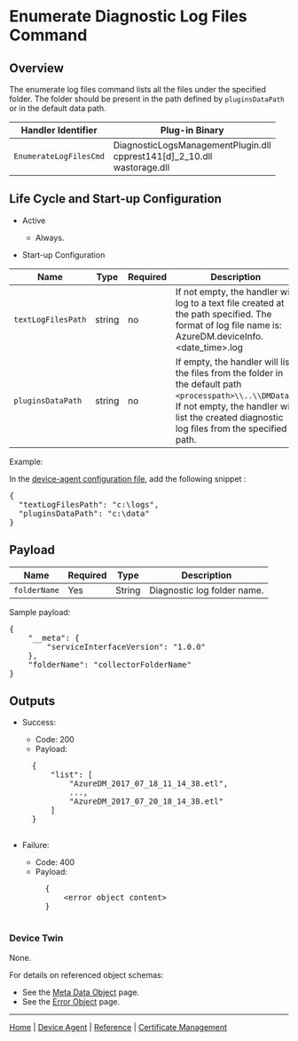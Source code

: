 # Enumerate Diagnostic Log Files Command

## Overview

The enumerate log files command lists all the files under the specified folder. The folder should be present in the path defined by `pluginsDataPath` or in the default data path. 

| Handler Identifier | Plug-in Binary |
|----|----|
| `EnumerateLogFilesCmd` | DiagnosticLogsManagementPlugin.dll<br/>cpprest141[d]_2_10.dll<br/>wastorage.dll |

## Life Cycle and Start-up Configuration

- Active
    - Always.

- Start-up Configuration

| Name | Type | Required | Description |
|------|------|----------|-------------|
| `textLogFilesPath` | string | no | If not empty, the handler will log to a text file created at the path specified. The format of log file name is: AzureDM.deviceInfo.&lt;date_time&gt;.log |
| `pluginsDataPath` | string | no | If empty, the handler will list the files from the folder in the default path `<processpath>\\..\\DMData)`. If not empty, the handler will list the created diagnostic log files from the specified path. |  

Example:

In the [device-agent configuration file](../../reference/device-agent-configuration-file.md), add the following snippet :

<pre>
{
  "textLogFilesPath": "c:\logs",
  "pluginsDataPath": "c:\data"
}
</pre>

## Payload

| Name | Required | Type | Description |
|-----|-----|-----|-----|
| `folderName` | Yes | String | Diagnostic log folder name. |

Sample payload:

<pre>
{
    "__meta": {
        "serviceInterfaceVersion": "1.0.0"
    },
    "folderName": "collectorFolderName"
}
</pre>

## Outputs

- Success:
    - Code: 200
    - Payload:
    <pre>
    {
        "list": [
            "AzureDM_2017_07_18_11_14_38.etl",
            ...,
            "AzureDM_2017_07_20_18_14_38.etl"
        ]
    }
    </pre>

- Failure:
    - Code: 400
    - Payload:
        <pre>
        {
            &lt;error object content&gt;
        }
        </pre>

### Device Twin

None.

For details on referenced object schemas:

- See the [Meta Data Object](meta-object.md) page.
- See the [Error Object](error-object.md) page.

----

[Home](../../../../README.md) | [Device Agent](../../device-agent.md) | [Reference](../../reference.md) | [Certificate Management](certificate-management.md)